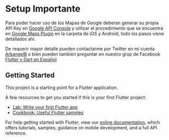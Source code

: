 # Setup Importante

Para poder hacer uso de los Mapas de Google deberan generar su propia API Key en [Google API Console](https://console.developers.google.com/apis/credentials) y utilizar el procedimiento que se encuentra en [Google Maps Plugin](https://pub.dev/packages/google_maps_flutter) en la carpeta de iOS y Android, todo los pasos viene detallados ahi.

De requerir mayor detalle pueden contactarme por Twitter en mi cuenta [ArkangelB](https://twitter.com/ArkangelB) o bien pueden tambien preguntar en nuestro grup de Facebook [Flutter y Dart en Español](https://www.facebook.com/groups/flutter.dart.spanish/)

## Getting Started

This project is a starting point for a Flutter application.

A few resources to get you started if this is your first Flutter project:

- [Lab: Write your first Flutter app](https://flutter.dev/docs/get-started/codelab)
- [Cookbook: Useful Flutter samples](https://flutter.dev/docs/cookbook)

For help getting started with Flutter, view our 
[online documentation](https://flutter.dev/docs), which offers tutorials, 
samples, guidance on mobile development, and a full API reference.

